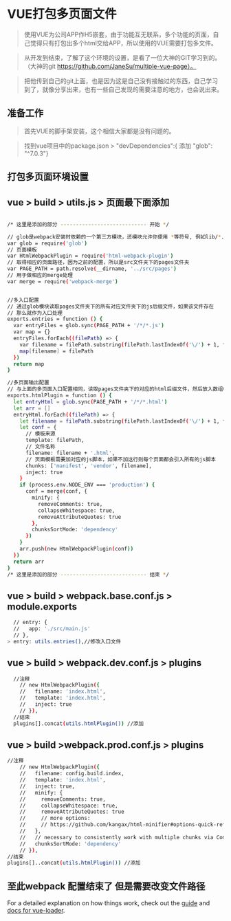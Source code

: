 # VUE打包多页面文件

> 使用VUE为公司APP作H5嵌套，由于功能互无联系，多个功能的页面，自己觉得只有打包出多个html交给APP，所以使用的VUE需要打包多文件。

> 从开发到结束，了解了这个环境的设置，是看了一位大神的GIT学习到的。（大神的git https://github.com/JaneSu/multiple-vue-page）。

> 把他传到自己的git上面，也是因为这是自己没有接触过的东西，自己学习到了，就像分享出来，也有一些自己发现的需要注意的地方，也会说出来。


## 准备工作

> 首先VUE的脚手架安装，这个相信大家都是没有问题的。

> 找到vue项目中的package.json > "devDependencies":{ 添加 "glob": "^7.0.3"}

## 打包多页面环境设置


## vue > build > utils.js > 页面最下面添加
``` bash

/* 这里是添加的部分 ---------------------------- 开始 */

// glob是webpack安装时依赖的一个第三方模块，还模块允许你使用 *等符号, 例如lib/*.js就是获取lib文件夹下的所有js后缀名的文件
var glob = require('glob')
// 页面模板
var HtmlWebpackPlugin = require('html-webpack-plugin')
// 取得相应的页面路径，因为之前的配置，所以是src文件夹下的pages文件夹
var PAGE_PATH = path.resolve(__dirname, '../src/pages')
// 用于做相应的merge处理
var merge = require('webpack-merge')


//多入口配置
// 通过glob模块读取pages文件夹下的所有对应文件夹下的js后缀文件，如果该文件存在
// 那么就作为入口处理
exports.entries = function () {
  var entryFiles = glob.sync(PAGE_PATH + '/*/*.js')
  var map = {}
  entryFiles.forEach((filePath) => {
    var filename = filePath.substring(filePath.lastIndexOf('\/') + 1, filePath.lastIndexOf('.'))
    map[filename] = filePath
  })
  return map
}

//多页面输出配置
// 与上面的多页面入口配置相同，读取pages文件夹下的对应的html后缀文件，然后放入数组中
exports.htmlPlugin = function () {
  let entryHtml = glob.sync(PAGE_PATH + '/*/*.html')
  let arr = []
  entryHtml.forEach((filePath) => {
    let filename = filePath.substring(filePath.lastIndexOf('\/') + 1, filePath.lastIndexOf('.'))
    let conf = {
      // 模板来源
      template: filePath,
      // 文件名称
      filename: filename + '.html',
      // 页面模板需要加对应的js脚本，如果不加这行则每个页面都会引入所有的js脚本
      chunks: ['manifest', 'vendor', filename],
      inject: true
    }
    if (process.env.NODE_ENV === 'production') {
      conf = merge(conf, {
        minify: {
          removeComments: true,
          collapseWhitespace: true,
          removeAttributeQuotes: true
        },
        chunksSortMode: 'dependency'
      })
    }
    arr.push(new HtmlWebpackPlugin(conf))
  })
  return arr
}
/* 这里是添加的部分 ---------------------------- 结束 */


```
## vue > build > webpack.base.conf.js > module.exports
``` bash
  // entry: {
  //   app: './src/main.js'
  // },
> entry: utils.entries(),//修改入口文件

```

## vue > build > webpack.dev.conf.js > plugins
``` bash
  //注释
    // new HtmlWebpackPlugin({
    //   filename: 'index.html',
    //   template: 'index.html',
    //   inject: true
    // }),
  //结束
  plugins[].concat(utils.htmlPlugin()) //添加
```
## vue > build >webpack.prod.conf.js > plugins
``` bash
//注释
    // new HtmlWebpackPlugin({
    //   filename: config.build.index,
    //   template: 'index.html',
    //   inject: true,
    //   minify: {
    //     removeComments: true,
    //     collapseWhitespace: true,
    //     removeAttributeQuotes: true
    //     // more options:
    //     // https://github.com/kangax/html-minifier#options-quick-reference
    //   },
    //   // necessary to consistently work with multiple chunks via CommonsChunkPlugin
    //   chunksSortMode: 'dependency'
    // }),
//结束
plugins[]..concat(utils.htmlPlugin()) //添加

```
## 至此webpack 配置结束了 但是需要改变文件路径



For a detailed explanation on how things work, check out the [guide](http://vuejs-templates.github.io/webpack/) and [docs for vue-loader](http://vuejs.github.io/vue-loader).
